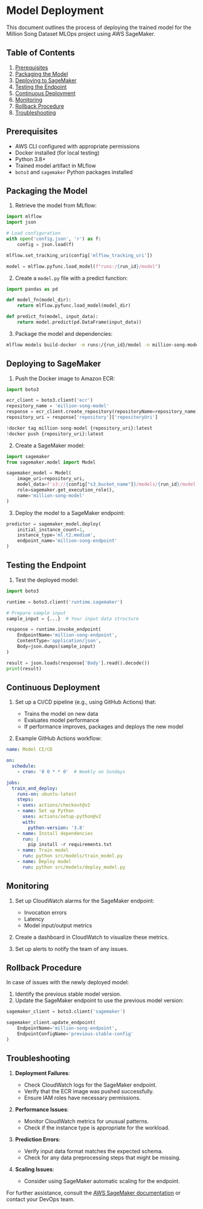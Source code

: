 # Model Deployment

This document outlines the process of deploying the trained model for the Million Song Dataset MLOps project using AWS SageMaker.

## Table of Contents
1. [Prerequisites](#prerequisites)
2. [Packaging the Model](#packaging-the-model)
3. [Deploying to SageMaker](#deploying-to-sagemaker)
4. [Testing the Endpoint](#testing-the-endpoint)
5. [Continuous Deployment](#continuous-deployment)
6. [Monitoring](#monitoring)
7. [Rollback Procedure](#rollback-procedure)
8. [Troubleshooting](#troubleshooting)

## Prerequisites

- AWS CLI configured with appropriate permissions
- Docker installed (for local testing)
- Python 3.8+
- Trained model artifact in MLflow
- `boto3` and `sagemaker` Python packages installed

## Packaging the Model

1. Retrieve the model from MLflow:

```python
import mlflow
import json

# Load configuration
with open('config.json', 'r') as f:
    config = json.load(f)

mlflow.set_tracking_uri(config['mlflow_tracking_uri'])

model = mlflow.pyfunc.load_model(f"runs:/{run_id}/model")
```

2. Create a `model.py` file with a predict function:

```python
import pandas as pd

def model_fn(model_dir):
    return mlflow.pyfunc.load_model(model_dir)

def predict_fn(model, input_data):
    return model.predict(pd.DataFrame(input_data))
```

3. Package the model and dependencies:

```bash
mlflow models build-docker -m runs:/{run_id}/model -n million-song-model
```

## Deploying to SageMaker

1. Push the Docker image to Amazon ECR:

```python
import boto3

ecr_client = boto3.client('ecr')
repository_name = 'million-song-model'
response = ecr_client.create_repository(repositoryName=repository_name)
repository_uri = response['repository']['repositoryUri']

!docker tag million-song-model {repository_uri}:latest
!docker push {repository_uri}:latest
```

2. Create a SageMaker model:

```python
import sagemaker
from sagemaker.model import Model

sagemaker_model = Model(
    image_uri=repository_uri,
    model_data=f's3://{config["s3_bucket_name"]}/models/{run_id}/model.tar.gz',
    role=sagemaker.get_execution_role(),
    name='million-song-model'
)
```

3. Deploy the model to a SageMaker endpoint:

```python
predictor = sagemaker_model.deploy(
    initial_instance_count=1,
    instance_type='ml.t2.medium',
    endpoint_name='million-song-endpoint'
)
```

## Testing the Endpoint

1. Test the deployed model:

```python
import boto3

runtime = boto3.client('runtime.sagemaker')

# Prepare sample input
sample_input = {...}  # Your input data structure

response = runtime.invoke_endpoint(
    EndpointName='million-song-endpoint',
    ContentType='application/json',
    Body=json.dumps(sample_input)
)

result = json.loads(response['Body'].read().decode())
print(result)
```

## Continuous Deployment

1. Set up a CI/CD pipeline (e.g., using GitHub Actions) that:
   - Trains the model on new data
   - Evaluates model performance
   - If performance improves, packages and deploys the new model

2. Example GitHub Actions workflow:

```yaml
name: Model CI/CD

on:
  schedule:
    - cron: '0 0 * * 0'  # Weekly on Sundays

jobs:
  train_and_deploy:
    runs-on: ubuntu-latest
    steps:
    - uses: actions/checkout@v2
    - name: Set up Python
      uses: actions/setup-python@v2
      with:
        python-version: '3.8'
    - name: Install dependencies
      run: |
        pip install -r requirements.txt
    - name: Train model
      run: python src/models/train_model.py
    - name: Deploy model
      run: python src/models/deploy_model.py
```

## Monitoring

1. Set up CloudWatch alarms for the SageMaker endpoint:
   - Invocation errors
   - Latency
   - Model input/output metrics

2. Create a dashboard in CloudWatch to visualize these metrics.

3. Set up alerts to notify the team of any issues.

## Rollback Procedure

In case of issues with the newly deployed model:

1. Identify the previous stable model version.
2. Update the SageMaker endpoint to use the previous model version:

```python
sagemaker_client = boto3.client('sagemaker')

sagemaker_client.update_endpoint(
    EndpointName='million-song-endpoint',
    EndpointConfigName='previous-stable-config'
)
```

## Troubleshooting

1. **Deployment Failures**:
   - Check CloudWatch logs for the SageMaker endpoint.
   - Verify that the ECR image was pushed successfully.
   - Ensure IAM roles have necessary permissions.

2. **Performance Issues**:
   - Monitor CloudWatch metrics for unusual patterns.
   - Check if the instance type is appropriate for the workload.

3. **Prediction Errors**:
   - Verify input data format matches the expected schema.
   - Check for any data preprocessing steps that might be missing.

4. **Scaling Issues**:
   - Consider using SageMaker automatic scaling for the endpoint.

For further assistance, consult the [AWS SageMaker documentation](https://docs.aws.amazon.com/sagemaker/) or contact your DevOps team.
